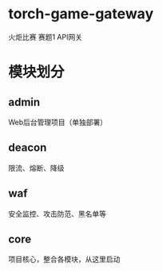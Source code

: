 # torch-game-gateway
火炬比赛 赛题1 API网关

# 模块划分

## admin

Web后台管理项目（单独部署）

## deacon

限流、熔断、降级

## waf

安全监控、攻击防范、黑名单等

## core

项目核心，整合各模块，从这里启动